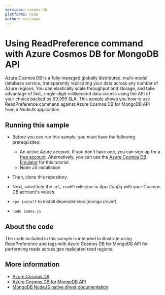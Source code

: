 ```yaml
---
services: cosmos-db
platforms: node
author: viviswan
---
```


# Using ReadPreference command with Azure Cosmos DB for MongoDB API
Azure Cosmos DB is a fully managed globally distributed, multi-model database service, transparently replicating your data across any number of Azure regions. You can elastically scale throughput and storage, and take advantage of fast, single-digit-millisecond data access using the API of your choice backed by 99.999 SLA. This sample shows you how to use ReadPreference command against Azure Cosmos DB for MongoDB API from a NodeJS application.

## Running this sample

* Before you can run this sample, you must have the following prerequisites:

   * An active Azure account. If you don't have one, you can sign up for a [free account](https://azure.microsoft.com/free/). Alternatively, you can use the [Azure Cosmos DB Emulator](https://docs.microsoft.com/azure/cosmos-db/local-emulator) for this tutorial.
   * Node JS installation

* Then, clone this repository.

* Next, substitute the `url`, `readFromRegion` in *App.Config* with your Cosmos DB account's values. 

* `npm install` to install dependencies (mongo driver)

* `node index.js`

## About the code
The code included in this sample is intended to illustrate using ReadPreference and tags with Azure Cosmos DB for MongoDB API for performing reads across geo replicated read regions.

## More information

- [Azure Cosmos DB](https://docs.microsoft.com/azure/cosmos-db/introduction)
- [Azure Cosmos DB for MongoDB API](https://docs.microsoft.com/azure/cosmos-db/mongodb-introduction)
- [MongoDB NodeJS native driver documentation](https://mongodb.github.io/node-mongodb-native/index.html)